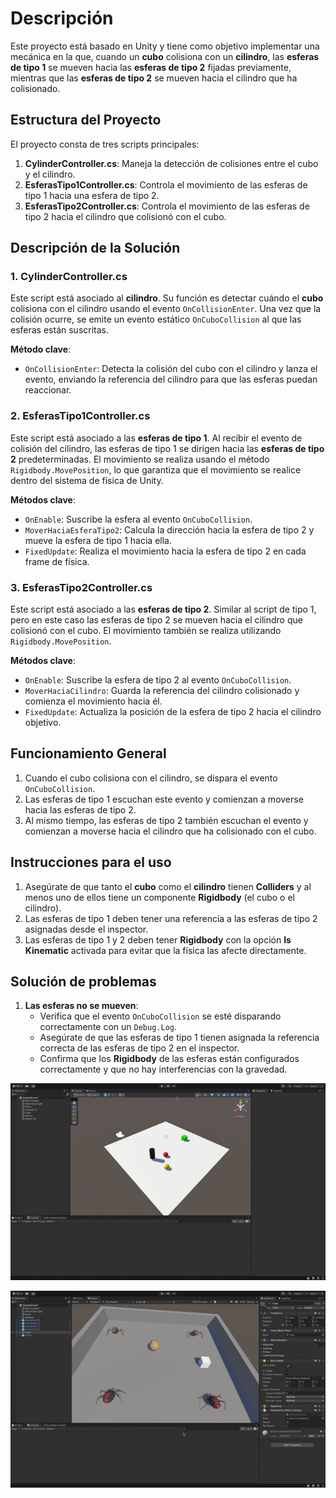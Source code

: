 # Descripción

Este proyecto está basado en Unity y tiene como objetivo implementar una mecánica en la que, cuando un **cubo** colisiona con un **cilindro**, las **esferas de tipo 1** se mueven hacia las **esferas de tipo 2** fijadas previamente, mientras que las **esferas de tipo 2** se mueven hacia el cilindro que ha colisionado.

## Estructura del Proyecto

El proyecto consta de tres scripts principales:

1. **CylinderController.cs**: Maneja la detección de colisiones entre el cubo y el cilindro.
2. **EsferasTipo1Controller.cs**: Controla el movimiento de las esferas de tipo 1 hacia una esfera de tipo 2.
3. **EsferasTipo2Controller.cs**: Controla el movimiento de las esferas de tipo 2 hacia el cilindro que colisionó con el cubo.

## Descripción de la Solución

### 1. CylinderController.cs

Este script está asociado al **cilindro**. Su función es detectar cuándo el **cubo** colisiona con el cilindro usando el evento `OnCollisionEnter`. Una vez que la colisión ocurre, se emite un evento estático `OnCuboCollision` al que las esferas están suscritas.

**Método clave**:
- `OnCollisionEnter`: Detecta la colisión del cubo con el cilindro y lanza el evento, enviando la referencia del cilindro para que las esferas puedan reaccionar.

### 2. EsferasTipo1Controller.cs

Este script está asociado a las **esferas de tipo 1**. Al recibir el evento de colisión del cilindro, las esferas de tipo 1 se dirigen hacia las **esferas de tipo 2** predeterminadas. El movimiento se realiza usando el método `Rigidbody.MovePosition`, lo que garantiza que el movimiento se realice dentro del sistema de física de Unity.

**Métodos clave**:
- `OnEnable`: Suscribe la esfera al evento `OnCuboCollision`.
- `MoverHaciaEsferaTipo2`: Calcula la dirección hacia la esfera de tipo 2 y mueve la esfera de tipo 1 hacia ella.
- `FixedUpdate`: Realiza el movimiento hacia la esfera de tipo 2 en cada frame de física.

### 3. EsferasTipo2Controller.cs

Este script está asociado a las **esferas de tipo 2**. Similar al script de tipo 1, pero en este caso las esferas de tipo 2 se mueven hacia el cilindro que colisionó con el cubo. El movimiento también se realiza utilizando `Rigidbody.MovePosition`.

**Métodos clave**:
- `OnEnable`: Suscribe la esfera de tipo 2 al evento `OnCuboCollision`.
- `MoverHaciaCilindro`: Guarda la referencia del cilindro colisionado y comienza el movimiento hacia él.
- `FixedUpdate`: Actualiza la posición de la esfera de tipo 2 hacia el cilindro objetivo.

## Funcionamiento General

1. Cuando el cubo colisiona con el cilindro, se dispara el evento `OnCuboCollision`.
2. Las esferas de tipo 1 escuchan este evento y comienzan a moverse hacia las esferas de tipo 2.
3. Al mismo tiempo, las esferas de tipo 2 también escuchan el evento y comienzan a moverse hacia el cilindro que ha colisionado con el cubo.

## Instrucciones para el uso

1. Asegúrate de que tanto el **cubo** como el **cilindro** tienen **Colliders** y al menos uno de ellos tiene un componente **Rigidbody** (el cubo o el cilindro).
2. Las esferas de tipo 1 deben tener una referencia a las esferas de tipo 2 asignadas desde el inspector.
3. Las esferas de tipo 1 y 2 deben tener **Rigidbody** con la opción **Is Kinematic** activada para evitar que la física las afecte directamente.

## Solución de problemas

1. **Las esferas no se mueven**:
   - Verifica que el evento `OnCuboCollision` se esté disparando correctamente con un `Debug.Log`.
   - Asegúrate de que las esferas de tipo 1 tienen asignada la referencia correcta de las esferas de tipo 2 en el inspector.
   - Confirma que los **Rigidbody** de las esferas están configurados correctamente y que no hay interferencias con la gravedad.

![ejercicio 1](ejercicio1.gif)

![ejercicio 2](ejercicio2.gif)